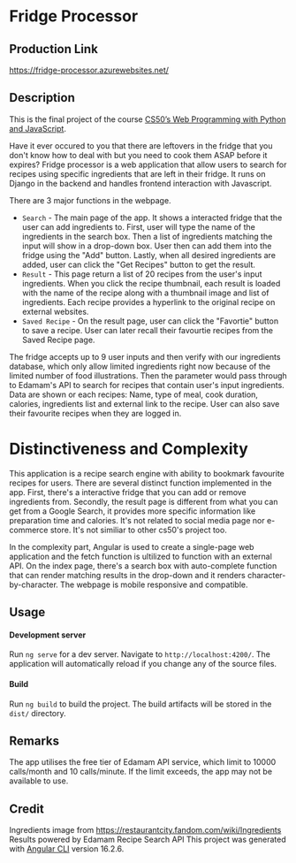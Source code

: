 # Fridge Processor 
## Production Link
https://fridge-processor.azurewebsites.net/
## Description
This is the final project of the course [CS50’s Web Programming with Python and JavaScript](https://cs50.harvard.edu/web/2020/).



Have it ever occured to you that there are leftovers in the fridge that you don't know how to deal with but you need to cook them ASAP before it expires? Fridge processor is a web application that allow users to search for recipes using specific ingredients that are left in their fridge. It runs on Django in the backend and handles frontend interaction with Javascript.

There are 3 major functions in the webpage.
  - `Search` - The main page of the app. It shows a interacted fridge that the user can add ingredients to. First, user will type the name of the ingredients in the search box. Then a list of ingredients matching the input will show in a drop-down box. User then can add them into the fridge using the "Add" button. Lastly, when all desired ingredients are added, user can click the "Get Recipes" button to get the result.
  - `Result` - This page return a list of 20 recipes from the user's input ingredients. When you click the recipe thumbnail, each result is loaded with the name of the recipe along with a thumbnail image and list of ingredients. Each recipe provides a hyperlink to the original recipe on external websites.
  - `Saved Recipe` - On the result page, user can click the "Favortie" button to save a recipe. User can later recall their favourtie recipes from the Saved Recipe page.

The fridge accepts up to 9 user inputs and then verify with our ingredients database, which only allow limited ingredients right now because of the limited number of food illustrations. Then the parameter would pass through to Edamam's API to search for recipes that contain user's input ingredients. Data are shown or each recipes: Name, type of meal, cook duration, calories, ingredients list and external link to the recipe. User can also save their favourite recipes when they are logged in.

# Distinctiveness and Complexity
This application is a recipe search engine with ability to bookmark favourite recipes for users. There are several distinct function implemented in the app. First, there's a interactive fridge that you can add or remove ingredients from. Secondly, the result page is different from what you can get from a Google Search, it provides more specific information like preparation time and calories. It's not related to social media page nor e-commerce store. It's not similiar to other cs50's project too.

In the complexity part, Angular is used to create a single-page web application and the fetch function is ultilized to function with an external API. On the index page, there's a search box with auto-complete function that can render matching results in the drop-down and it renders character-by-character. The webpage is mobile responsive and compatible. 

## Usage

#### Development server

Run `ng serve` for a dev server. Navigate to `http://localhost:4200/`. The application will automatically reload if you change any of the source files.

#### Build

Run `ng build` to build the project. The build artifacts will be stored in the `dist/` directory.

## Remarks
The app utilises the free tier of Edamam API service, which limit to 10000 calls/month and 10 calls/minute. If the limit exceeds, the app may not be available to use.
 

## Credit
Ingredients image from https://restaurantcity.fandom.com/wiki/Ingredients
Results powered by Edamam Recipe Search API
This project was generated with [Angular CLI](https://github.com/angular/angular-cli) version 16.2.6.

